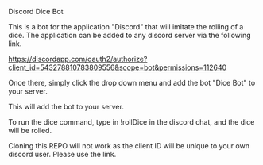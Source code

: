 
Discord Dice Bot



This is a bot for the application "Discord" that will imitate the rolling of a dice. The application can be added to any discord server
via the following link.


https://discordapp.com/oauth2/authorize?client_id=543278810783809556&scope=bot&permissions=112640

Once there, simply click the drop down menu and add the bot "Dice Bot" to your server.

This will add the bot to your server.

To run the dice command, type in !rollDice in the discord chat, and the dice will be rolled.

Cloning this REPO will not work as the client ID will be unique to your own discord user. Please use the link.







